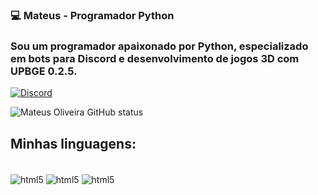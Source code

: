 ### 💻 Mateus - Programador Python

### Sou um programador apaixonado por Python, especializado em bots para Discord e desenvolvimento de jogos 3D com UPBGE 0.2.5.

[![Discord](https://img.shields.io/badge/Discord-7289DA?style=for-the-badge&logo=discord&logoColor=white)](https://Discordapp.com/users/1199338020088840272)

![Mateus Oliveira GitHub status](https://github-readme-stats.vercel.app/api?username=Trov4o9&show_icons=true&theme=tokyonight)

## Minhas linguagens:

<div style="display: inline-block"><br/>
  <img align="center" alt="html5" src="https://img.shields.io/badge/Python-3776AB?style=for-the-badge&logo=python&logoColor=white" />
  <img align="center" alt="html5" src="https://img.shields.io/badge/JavaScript-F7DF1E?style=for-the-badge&logo=javascript&logoColor=black" />
  <img align="center" alt="html5" src="https://img.shields.io/badge/Java-ED8B00?style=for-the-badge&logo=openjdk&logoColor=white" />
</div>
